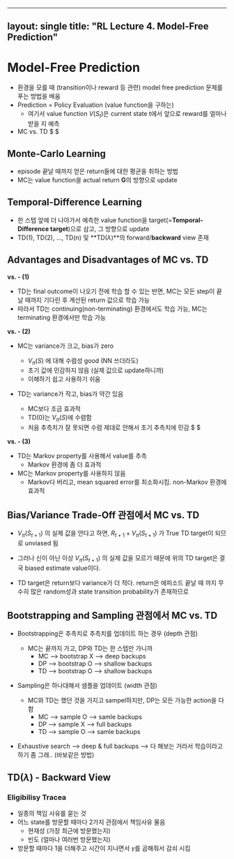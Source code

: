 ----
layout: single
title: "RL Lecture 4. Model-Free Prediction"
----

# Model-Free Prediction

- 환경을 모를 때 (transition이나 reward 등 관련) model free prediction 문제를 푸는 방법을 배움
- Prediction = Policy Evaluation (value function을 구하는)
    - 여기서 value function $V(S_t)$은 current state t에서 앞으로 reward를 얼마나 받을 지 예측
- MC vs. TD
$  $

## Monte-Carlo Learning

- episode 끝날 때까지 얻은 return들에 대한 평균을 취하는 방법
- MC는 value function을 actual return **G**의 방향으로 update

## Temporal-Difference Learning

- 한 스텝 앞에 더 나아가서 예측한 value function을 target(=**Temporal-Difference target**)으로 삼고, 그 방향으로 update
- TD(1), TD(2), ..., TD(n) 및 **TD($\lambda$)**의 forward/**backward** view 존재

## Advantages and Disadvantages of MC vs. TD

**vs. - (1)**
- TD는 final outcome이 나오기 전에 학습 할 수 있는 반면, MC는 모든 step이 끝날 때까지 기다린 후 계산된 return 값으로 학습 가능
- 따라서 TD는 continuing(non-terminating) 환경에서도 학습 가능, MC는 terminating 환경에서만 학습 가능


**vs. - (2)**
- MC는 variance가 크고, bias가 zero
    - $V_\pi(S)$ 에 대해 수렴성 good (NN 쓰더라도)
    - 초기 값에 민감하지 않음 (실제 값으로 update하니까)
    - 이해하기 쉽고 사용하기 쉬움

- TD는 variance가 작고, bias가 약간 있음
    - MC보다 조금 효과적
    - TD(0)는 $V_\pi(S)$에 수렴함
    - 처음 추측치가 잘 못되면 수렴 제대로 안해서 초기 추측치에 민감
    $ $

**vs. - (3)**
- TD는 Markov property를 사용해서 value를 추측
    - Markov 환경에 좀 더 효과적
- MC는 Markov property를 사용하지 않음
    - Markov다 버리고, mean squared error를 최소화시킴. non-Markov 환경에 효과적

## Bias/Variance Trade-Off 관점에서 MC vs. TD

- $V_\pi(S_{t+1})$ 의 실제 값을 안다고 하면, $R_{t+1} + V_\pi(S_{t+1})$ 가 True TD target이 되므로 unviased 됨

- 그러나 신이 아닌 이상 $V_\pi(S_{t+1})$ 의 실제 값을 모르기 때문에 위의 TD target은 결국 biased estimate value이다.

- TD target은 return보다 variance가 더 적다. return은 에피소드 끝날 때 까지 무수히 많은  random성과 state transition probability가 존재하므로


## Bootstrapping and Sampling 관점에서 MC vs. TD

- Bootstrapping은 추측치로 추측치를 업데이트 하는 경우 (depth 관점)
    - MC는 끝까지 가고, DP와 TD는 한 스텝만 가니까
        - MC --> bootstrap X  --> deep backups
        - DP --> bootstrap O  --> shallow backups
        - TD --> bootstrap O  --> shallow backups
- Sampling은 하나대해서 샘플을 업데이트 (width 관점)
    - MC와 TD는 했던 것을 가지고 sampel하지만, DP는 모든 가능한 action을 다 함
        - MC --> sample O     --> samle backups
        - DP --> sample X     --> full backups
        - TD --> sample O     --> samle backups

- Exhaustive search --> deep & full backups --> 다 해보는 거라서 학습이라고 하기 좀 그래.. (바보같은 방법)

## TD($\lambda$) - Backward View

### Eligibilisy Tracea

- 일종의 책임 사유를 묻는 것
- 어느 state를 방문할 때마다 2가지 관점에서 책임사유 물음
    - 현재성 (가장 최근에 방문했는지)
    - 빈도 (얼마나 여러번 방문했는지)
- 방문할 때마다 1을 더해주고 시간이 지나면서 $\gamma$를 곱해줘서 감쇠 시킴
